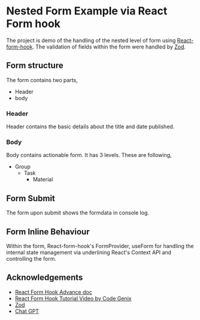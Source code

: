 # Nested Form Example via React Form hook

The project is demo of the handling of the nested level of form using [React-form-hook](https://www.react-hook-form.com/). The validation of fields within the form were handled by [Zod](https://zod.dev/).

## Form structure

The form contains two parts,

- Header
- body

### Header

Header contains the basic details about the title and date published.

### Body

Body contains actionable form. It has 3 levels. These are following,

- Group
  - Task
    - Material

## Form Submit

The form upon submit shows the formdata in console log.

## Form Inline Behaviour

Within the form, React-form-hook's FormProvider, useForm for handling the internal state management via underlining React's Context API and controlling the form.

## Acknowledgements

- [React Form Hook Advance doc](https://www.react-hook-form.com/advanced-usage/#ConnectForm)
- [React Form Hook Tutorial Video by Code Genix](https://youtu.be/7anLE_RoDwU?si=V3JPxh_yBnLqSft9)
- [Zod](https://github.com/react-hook-form/resolvers#zod)
- [Chat GPT](https://chatgpt.com/)
